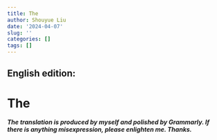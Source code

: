 ```yaml
---
title: The
author: Shouyue Liu
date: '2024-04-07'
slug: ''
categories: []
tags: []
---
```





## English edition:

# The 


___The translation is produced by myself and polished by Grammarly. If there is anything misexpression, please enlighten me. Thanks.___
